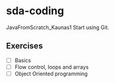 # sda-coding

JavaFromScratch_Kaunas1
Start using Git.
## Exercises
- [ ] Basics
- [ ] Flow control, loops and arrays
- [ ] Object Oriented programming
